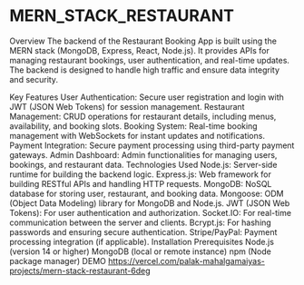 # MERN_STACK_RESTAURANT
Overview
The backend of the Restaurant Booking App is built using the MERN stack (MongoDB, Express, React, Node.js). It provides APIs for managing restaurant bookings, user authentication, and real-time updates. The backend is designed to handle high traffic and ensure data integrity and security.

Key Features
User Authentication: Secure user registration and login with JWT (JSON Web Tokens) for session management.
Restaurant Management: CRUD operations for restaurant details, including menus, availability, and booking slots.
Booking System: Real-time booking management with WebSockets for instant updates and notifications.
Payment Integration: Secure payment processing using third-party payment gateways.
Admin Dashboard: Admin functionalities for managing users, bookings, and restaurant data.
Technologies Used
Node.js: Server-side runtime for building the backend logic.
Express.js: Web framework for building RESTful APIs and handling HTTP requests.
MongoDB: NoSQL database for storing user, restaurant, and booking data.
Mongoose: ODM (Object Data Modeling) library for MongoDB and Node.js.
JWT (JSON Web Tokens): For user authentication and authorization.
Socket.IO: For real-time communication between the server and clients.
Bcrypt.js: For hashing passwords and ensuring secure authentication.
Stripe/PayPal: Payment processing integration (if applicable).
Installation
Prerequisites
Node.js (version 14 or higher)
MongoDB (local or remote instance)
npm (Node package manager)
DEMO 
https://vercel.com/palak-mahalgamaiyas-projects/mern-stack-restaurant-6deg
